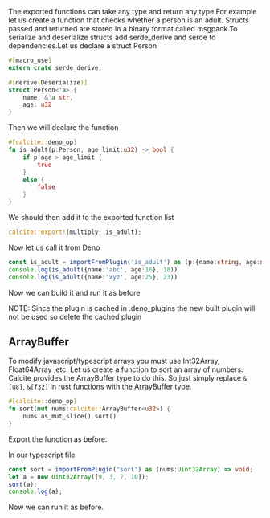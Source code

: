The exported functions can take any type and return any type
For example let us create a function that checks whether a person is an adult. 
Structs passed and returned are stored in a binary format called msgpack.To serialize and deserialize structs add serde_derive and serde to dependencies.Let us declare a struct Person
```rust
#[macro_use]
extern crate serde_derive;

#[derive(Deserialize)]
struct Person<'a> {
    name: &'a str,
    age: u32
}
```
Then we will declare the function
```rust
#[calcite::deno_op]
fn is_adult(p:Person, age_limit:u32) -> bool {
    if p.age > age_limit {
        true
    }
    else {
        false
    }
}
```
We should then add it to the exported function list
```rust
calcite::export!(multiply, is_adult);
```

Now let us call it from Deno
```ts
const is_adult = importFromPlugin('is_adult') as (p:{name:string, age:number}, age_limit:number) => boolean
console.log(is_adult({name:'abc', age:16}, 18))
console.log(is_adult({name:'xyz', age:25}, 23))
```

Now we can build it and run it as before

NOTE:
Since the plugin is cached in .deno_plugins the new built plugin will not be used so delete the cached plugin

## ArrayBuffer
To modify javascript/typescript arrays you must use Int32Array, Float64Array ,etc.
Let us create a function to sort an array of numbers.
Calcite provides the ArrayBuffer type to do this. So just simply replace `&[u8]`, `&[f32]` in rust functions with the ArrayBuffer type.
```rust
#[calcite::deno_op]
fn sort(mut nums:calcite::ArrayBuffer<u32>) {
    nums.as_mut_slice().sort()
}
```
Export the function as before.

In our typescript file
```ts
const sort = importFromPlugin("sort") as (nums:Uint32Array) => void;
let a = new Uint32Array([9, 3, 7, 10]);
sort(a);
console.log(a);
```

Now we can run it as before.